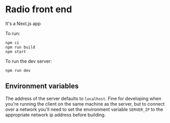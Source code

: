# Radio front end

It's a Next.js app

To run:

```
npm ci
npm run build
npm start
```

To run the dev server:

```
npm run dev
```

## Environment variables

The address of the server defaults to `localhost`. Fine for developing when
you're running the client on the same machine as the server, but to connect over
a network you'll need to set the environment variable `SERVER_IP` to the
appropriate network ip address before building.

